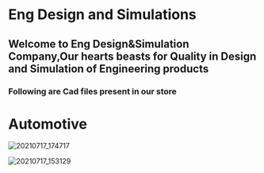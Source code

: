 # Eng Design and Simulations

## Welcome to Eng Design&Simulation Company,Our hearts beasts for Quality in Design and Simulation of Engineering products

### Following are Cad files present in our store
# Automotive

![20210717_174717](https://user-images.githubusercontent.com/86612097/126043537-874fa52c-0a56-4b82-bef3-9513751ae6b7.gif)



![20210717_153129](https://user-images.githubusercontent.com/86612097/126042145-740ec069-c0b3-4fd9-ac56-6253650ffa6a.gif)





































